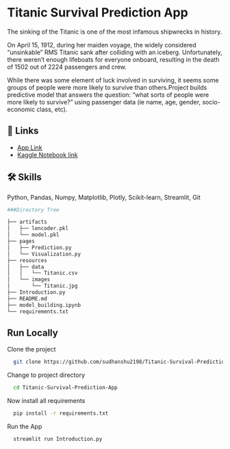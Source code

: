 
# Titanic Survival Prediction App

The sinking of the Titanic is one of the most infamous shipwrecks in history.

On April 15, 1912, during her maiden voyage, the widely considered “unsinkable” RMS Titanic sank after colliding with an iceberg. Unfortunately, there weren’t enough lifeboats for everyone onboard, resulting in the death of 1502 out of 2224 passengers and crew.

While there was some element of luck involved in surviving, it seems some groups of people were more likely to survive than others.Project builds predictive model that answers the question: “what sorts of people were more likely to survive?” using passenger data (ie name, age, gender, socio-economic class, etc).


## 🔗 Links

 - [App Link](https://sudhanshu2198-titanic-survival-prediction-a-introduction-vigidy.streamlit.app/)
 - [Kaggle Notebook link](https://www.kaggle.com/code/sudhanshu2198/end-to-end-titanic-survival-prediction-app?scriptVersionId=120569132)


## 🛠 Skills
Python, Pandas, Numpy, Matplotlib, Plotly, Scikit-learn, Streamlit, Git

```bash
###Directory Tree

├── artifacts
│   ├── lencoder.pkl
│   └── model.pkl 
├── pages
│   ├── Prediction.py
│   └── Visualization.py
├── resources
│   ├── data
│   │   └── Titanic.csv
│   └── images
│       └── Titanic.jpg
├── Introduction.py
├── README.md
├── model_building.ipynb
└── requirements.txt
```

## Run Locally

Clone the project

```bash
  git clone https://github.com/sudhanshu2198/Titanic-Survival-Prediction-App
```

Change to project directory

```bash
  cd Titanic-Survival-Prediction-App
```
Now install all requirements

```bash
  pip install -r requirements.txt

```

Run the App

```bash
  streamlit run Introduction.py
```


